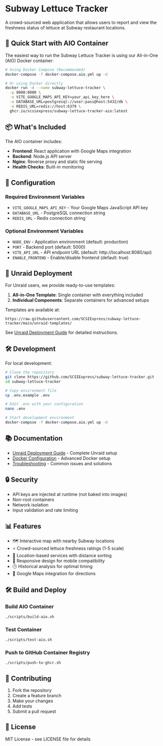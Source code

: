 # Subway Lettuce Tracker

A crowd-sourced web application that allows users to report and view the freshness status of lettuce at Subway restaurant locations.

## 🚀 Quick Start with AIO Container

The easiest way to run the Subway Lettuce Tracker is using our All-in-One (AIO) Docker container:

```bash
# Using Docker Compose (Recommended)
docker-compose -f docker-compose.aio.yml up -d

# Or using Docker directly
docker run -d --name subway-lettuce-tracker \
  -p 8080:8080 \
  -e VITE_GOOGLE_MAPS_API_KEY=your_api_key_here \
  -e DATABASE_URL=postgresql://user:pass@host:5432/db \
  -e REDIS_URL=redis://host:6379 \
  ghcr.io/scsiexpress/subway-lettuce-tracker-aio:latest
```

## 📦 What's Included

The AIO container includes:
- **Frontend**: React application with Google Maps integration
- **Backend**: Node.js API server
- **Nginx**: Reverse proxy and static file serving
- **Health Checks**: Built-in monitoring

## 🔧 Configuration

### Required Environment Variables

- `VITE_GOOGLE_MAPS_API_KEY` - Your Google Maps JavaScript API key
- `DATABASE_URL` - PostgreSQL connection string
- `REDIS_URL` - Redis connection string

### Optional Environment Variables

- `NODE_ENV` - Application environment (default: production)
- `PORT` - Backend port (default: 5000)
- `VITE_API_URL` - API endpoint URL (default: http://localhost:8080/api)
- `ENABLE_FRONTEND` - Enable/disable frontend (default: true)

## 🐳 Unraid Deployment

For Unraid users, we provide ready-to-use templates:

1. **All-in-One Template**: Single container with everything included
2. **Individual Components**: Separate containers for advanced setups

Templates are available at:
```
https://raw.githubusercontent.com/SCSIExpress/subway-lettuce-tracker/main/unraid-templates/
```

See [Unraid Deployment Guide](docs/UNRAID_DEPLOYMENT.md) for detailed instructions.

## 🛠️ Development

For local development:

```bash
# Clone the repository
git clone https://github.com/SCSIExpress/subway-lettuce-tracker.git
cd subway-lettuce-tracker

# Copy environment file
cp .env.example .env

# Edit .env with your configuration
nano .env

# Start development environment
docker-compose -f docker-compose.aio.yml up -d
```

## 📚 Documentation

- [Unraid Deployment Guide](docs/UNRAID_DEPLOYMENT.md) - Complete Unraid setup
- [Docker Configuration](docs/DOCKER_CONFIGURATION.md) - Advanced Docker setup
- [Troubleshooting](docs/TROUBLESHOOTING.md) - Common issues and solutions

## 🔒 Security

- API keys are injected at runtime (not baked into images)
- Non-root containers
- Network isolation
- Input validation and rate limiting

## 📊 Features

- 🗺️ Interactive map with nearby Subway locations
- ⭐ Crowd-sourced lettuce freshness ratings (1-5 scale)
- 📍 Location-based services with distance sorting
- 📱 Responsive design for mobile compatibility
- 🕒 Historical analysis for optimal timing
- 🧭 Google Maps integration for directions

## 🛠️ Build and Deploy

### Build AIO Container
```bash
./scripts/build-aio.sh
```

### Test Container
```bash
./scripts/test-aio.sh
```

### Push to GitHub Container Registry
```bash
./scripts/push-to-ghcr.sh
```

## 🤝 Contributing

1. Fork the repository
2. Create a feature branch
3. Make your changes
4. Add tests
5. Submit a pull request

## 📄 License

MIT License - see LICENSE file for details